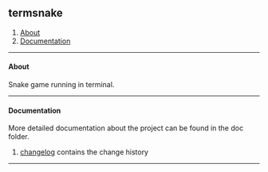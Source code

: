## termsnake

1. [About](README.md#about)
2. [Documentation](README.md#documentation)

---

#### About

Snake game running in terminal.

---

#### Documentation

More detailed documentation about the project can be found in the doc folder.
1. [changelog](doc/changelog.md) contains the change history

---
